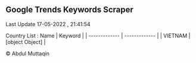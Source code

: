 

## Google Trends Keywords Scraper 
 
Last Update 17-05-2022 , 21:41:54

Country List :
 Name  | Keyword |
| ------------- | ------------- |
| VIETNAM | [object Object] |



© Abdul Muttaqin 
